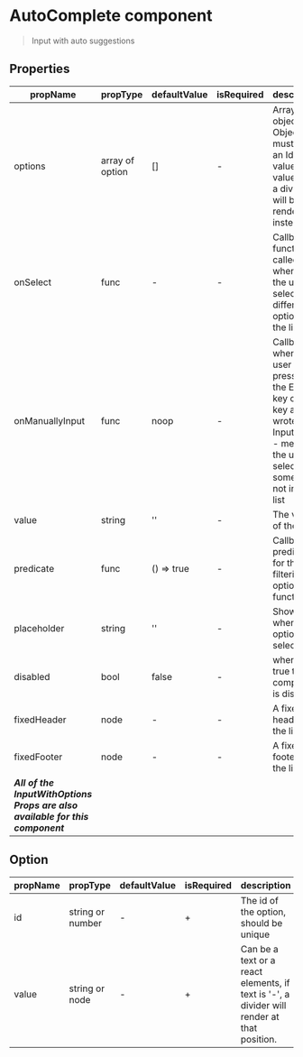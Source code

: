 # AutoComplete component

> Input with auto suggestions

## Properties

| propName | propType | defaultValue | isRequired | description |
|----------|----------|--------------|------------|-------------|
| options | array of option | [] | - | Array of objects. Objects must have an Id and a value. If value is '-', a divider will be rendered instead. |
| onSelect | func | - | - | Callback function called whenever the user selects a different option in the list |
| onManuallyInput | func | noop | - | Callback when the user pressed the Enter key or Tab key after he wrote in the Input field - meaning the user selected something not in the list |
| value | string | '' | - | The value of the input |
| predicate | func | () => true | - | Callback predicate for the filtering options function |
| placeholder | string | '' | - | Shown when no option is selected |
| disabled | bool | false | - |  when set to true this component is disabled
| fixedHeader | node | - | - | A fixed header to the list |
| fixedFooter | node | - | - | A fixed footer to the list |
| ***All of the InputWithOptions Props are also available for this component*** | | | | |


## Option

| propName | propType | defaultValue | isRequired | description |
|----------|----------|--------------|------------|-------------|
| id | string or number | - | + | The id of the option, should be unique |
| value | string or node | - | + | Can be a text or a react elements, if text is '-', a divider will render at that position. |
